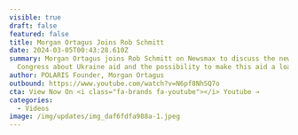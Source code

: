 ```yaml
---
visible: true
draft: false
featured: false
title: Morgan Ortagus Joins Rob Schmitt
date: 2024-03-05T00:43:28.610Z
summary: Morgan Ortagus joins Rob Schmitt on Newsmax to discuss the news out of
  Congress about Ukraine aid and the possibility to make this aid a loan.
author: POLARIS Founder, Morgan Ortagus
outbound: https://www.youtube.com/watch?v=N6pf8NhSQ7o
cta: View Now On <i class="fa-brands fa-youtube"></i> Youtube →
categories:
  - Videos
image: /img/updates/img_daf6fdfa988a-1.jpeg
---
```

